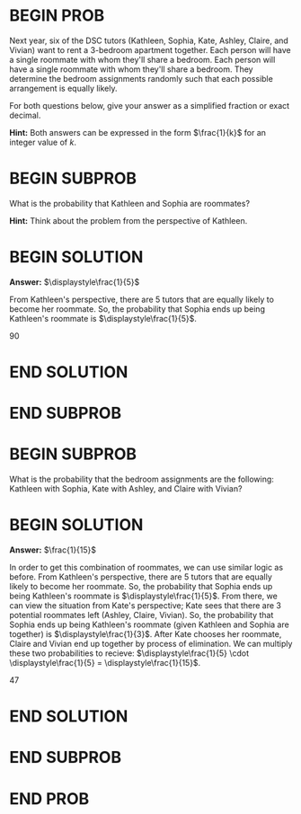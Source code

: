 # BEGIN PROB

Next year, six of the DSC tutors (Kathleen, Sophia, Kate, Ashley, Claire, and Vivian) want to rent a 3-bedroom apartment together. Each person will have a single roommate with whom they'll share a bedroom. Each person will have a single roommate with whom they'll share a bedroom. They determine the bedroom assignments randomly such that each possible arrangement is equally likely.

For both questions below, give your answer as a simplified fraction or exact decimal.

**Hint:** Both answers can be expressed in the form $\frac{1}{k}$ for an integer value of $k$.

# BEGIN SUBPROB

What is the probability that Kathleen and Sophia are roommates?

**Hint:** Think about the problem from the perspective of Kathleen.

# BEGIN SOLUTION

**Answer:** $\displaystyle\frac{1}{5}$

From Kathleen's perspective, there are 5 tutors that are equally likely to become her roommate. So, the probability that Sophia ends up being Kathleen's roommate is $\displaystyle\frac{1}{5}$.

<average>90</average>

# END SOLUTION

# END SUBPROB

# BEGIN SUBPROB

What is the probability that the bedroom assignments are the following: Kathleen with Sophia, Kate with Ashley, and Claire with Vivian?

# BEGIN SOLUTION

**Answer:** $\frac{1}{15}$

In order to get this combination of roommates, we can use similar logic as before. From Kathleen's perspective, there are 5 tutors that are equally likely to become her roommate. So, the probability that Sophia ends up being Kathleen's roommate is $\displaystyle\frac{1}{5}$. From there, we can view the situation from Kate's perspective; Kate sees that there are 3 potential roommates left (Ashley, Claire, Vivian). So, the probability that Sophia ends up being Kathleen's roommate (given Kathleen and Sophia are together) is $\displaystyle\frac{1}{3}$. After Kate chooses her roommate, Claire and Vivian end up together by process of elimination. We can multiply these two probabilities to recieve: $\displaystyle\frac{1}{5} \cdot \displaystyle\frac{1}{5} = \displaystyle\frac{1}{15}$.

<average>47</average>

# END SOLUTION

# END SUBPROB

# END PROB